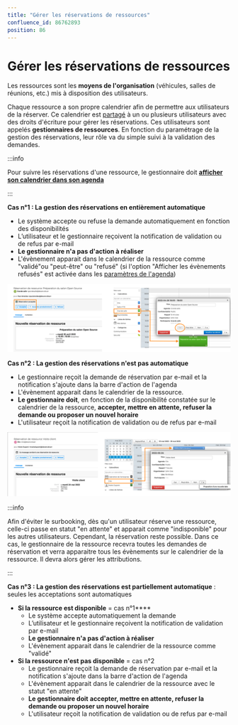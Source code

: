 ```yaml
---
title: "Gérer les réservations de ressources"
confluence_id: 86762893
position: 86
---
```

# Gérer les réservations de ressources


Les ressources sont les **moyens de l'organisation** (véhicules, salles de réunions, etc.) mis à disposition des utilisateurs.

Chaque ressource a son propre calendrier afin de permettre aux utilisateurs de la réserver. 
Ce calendrier est [partagé](https://forge.bluemind.net/confluence/display/DA/.Partager+un+calendrier+vBM-4#id-.PartageruncalendriervBM4-Partageruncalendriereninternepartageinterne) à un ou plusieurs utilisateurs avec des droits d'écriture pour gérer les réservations. Ces utilisateurs sont appelés **gestionnaires de ressources**. 
En fonction du paramétrage de la gestion des réservations, leur rôle va du simple suivi à la validation des demandes.


:::info

Pour suivre les réservations d'une ressource, le gestionnaire doit **[afficher son calendrier dans son agenda](/STAGING/Guide_de_l_utilisateur_4.7/L_agenda_4.7/Afficher_plusieurs_calendriers/)**

:::


****Cas n°1** : La gestion des réservations en entièrement automatique**

- Le système accepte ou refuse la demande automatiquement en fonction des disponibilités
- L’utilisateur et le gestionnaire reçoivent la notification de validation ou de refus par e-mail
- **Le gestionnaire ****n'a pas d'action à réaliser******
- L'évènement apparait dans le calendrier de la ressource comme "validé"ou "peut-être" ou "refusé" (si l'option "Afficher les évènements refusés" est activée dans les [paramètres de l'agenda](/STAGING/Guide_de_l_utilisateur_4.7/L_agenda_4.7/Paramétrer_l_agenda/))


![](../../../attachments/86762893/86764790.png)


****Cas n°2** : La gestion des réservations n'est pas automatique**

- Le gestionnaire reçoit la demande de réservation par e-mail et la notification s'ajoute dans la barre d'action de l'agenda
- L'évènement apparait dans le calendrier de la ressource.
- **Le gestionnaire doit**, en fonction de la disponibilité constatée sur le calendrier de la ressource, **accepter, mettre en attente, refuser la demande ou proposer un nouvel horaire**
- L'utilisateur reçoit la notification de validation ou de refus par e-mail


**![](../../../attachments/86762893/86764789.png)**


:::info

Afin d'éviter le surbooking, dès qu'un utilisateur réserve une ressource, celle-ci passe en statut "en attente" et apparait comme "indisponible" pour les autres utilisateurs. Cependant, la réservation reste possible. Dans ce cas, le gestionnaire de la ressource recevra toutes les demandes de réservation et verra apparaitre tous les évènements sur le calendrier de la ressource. Il devra alors gérer les attributions.

:::


****Cas n°3** : La gestion des réservations est partiellement automatique** : seules les acceptations sont automatiques

- **Si la ressource est disponible** = cas n°1****
    - Le système accepte automatiquement la demande
    - L’utilisateur et le gestionnaire reçoivent la notification de validation par e-mail
    - **Le gestionnaire ****n'a pas d'action à réaliser******
    - L'évènement apparait dans le calendrier de la ressource comme "validé"
- **Si la ressource n'est pas disponible** = cas n°2
    - Le gestionnaire reçoit la demande de réservation par e-mail et la notification s'ajoute dans la barre d'action de l'agenda
    - L'évènement apparait dans le calendrier de la ressource avec le statut "en attente"
    - **Le gestionnaire doit** **accepter, mettre en attente, refuser la demande ou proposer un nouvel horaire**
    - L'utilisateur reçoit la notification de validation ou de refus par e-mail


